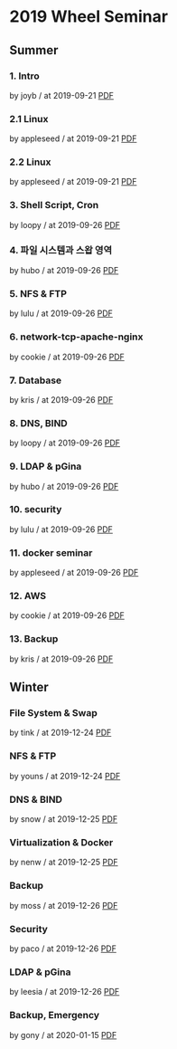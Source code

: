 # 2019 Wheel Seminar

## Summer

### 1. Intro

by joyb / at 2019-09-21
[PDF](https://home.cdn.sparcs.org/seminars/joyb_1569005276718.pdf)

### 2.1 Linux

by appleseed / at 2019-09-21
[PDF](https://home.cdn.sparcs.org/seminars/appleseed_1569007977461.pdf)

### 2.2 Linux

by appleseed / at 2019-09-21
[PDF](https://home.cdn.sparcs.org/seminars/appleseed_1569008032642.pdf)

### 3. Shell Script, Cron

by loopy / at 2019-09-26
[PDF](https://home.cdn.sparcs.org/seminars/loopy_1569468504958.pdf)

### 4. 파일 시스템과 스왑 영역

by hubo / at 2019-09-26
[PDF](https://home.cdn.sparcs.org/seminars/hubo_1569468520066.pdf)

### 5. NFS & FTP

by lulu / at 2019-09-26
[PDF](https://home.cdn.sparcs.org/seminars/lulu_1569468535003.pdf)

### 6. network-tcp-apache-nginx

by cookie / at 2019-09-26
[PDF](https://home.cdn.sparcs.org/seminars/cookie_1569468548032.pdf)

### 7. Database

by kris / at 2019-09-26
[PDF](https://home.cdn.sparcs.org/seminars/kris_1569468589621.pdf)

### 8. DNS, BIND

by loopy / at 2019-09-26
[PDF](https://home.cdn.sparcs.org/seminars/loopy_1569468605582.pdf)

### 9. LDAP & pGina

by hubo / at 2019-09-26
[PDF](https://home.cdn.sparcs.org/seminars/hubo_1569468644284.pdf)

### 10. security

by lulu / at 2019-09-26
[PDF](https://home.cdn.sparcs.org/seminars/lulu_1569468683529.pdf)

### 11. docker seminar

by appleseed / at 2019-09-26
[PDF](https://home.cdn.sparcs.org/seminars/appleseed_1569468699638.pdf)

### 12. AWS

by cookie / at 2019-09-26
[PDF](https://home.cdn.sparcs.org/seminars/cookie_1569468771549.pdf)

### 13. Backup

by kris / at 2019-09-26
[PDF](https://home.cdn.sparcs.org/seminars/kris_1569468987553.pdf)

## Winter

### File System & Swap

by tink / at 2019-12-24
[PDF](https://home.cdn.sparcs.org/tink_1586762214704.pdf)

### NFS & FTP

by youns / at 2019-12-24
[PDF](https://home.cdn.sparcs.org/youns_1586762283078.pdf)

### DNS & BIND

by snow / at 2019-12-25
[PDF](https://home.cdn.sparcs.org/snow_1586762373968.pdf)

### Virtualization & Docker

by nenw / at 2019-12-25
[PDF](https://home.cdn.sparcs.org/nenw_1586762400286.pdf)

### Backup

by moss / at 2019-12-26
[PDF](https://home.cdn.sparcs.org/moss_1586762433352.pdf)

### Security

by paco / at 2019-12-26
[PDF](https://home.cdn.sparcs.org/paco_1586762447694.pdf)

### LDAP & pGina

by leesia / at 2019-12-26
[PDF](https://home.cdn.sparcs.org/leesia_1586762466415.pdf)

### Backup, Emergency

by gony / at 2020-01-15
[PDF](https://home.cdn.sparcs.org/gony_1611407902332.pdf)
